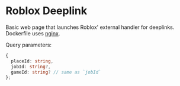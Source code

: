 # Roblox Deeplink

Basic web page that launches Roblox' external handler for deeplinks.
Dockerfile uses [nginx](https://nginx.org/en/).

Query parameters:

```ts
{
  placeId: string,
  jobId: string?,
  gameId: string? // same as `jobId`
};
```
